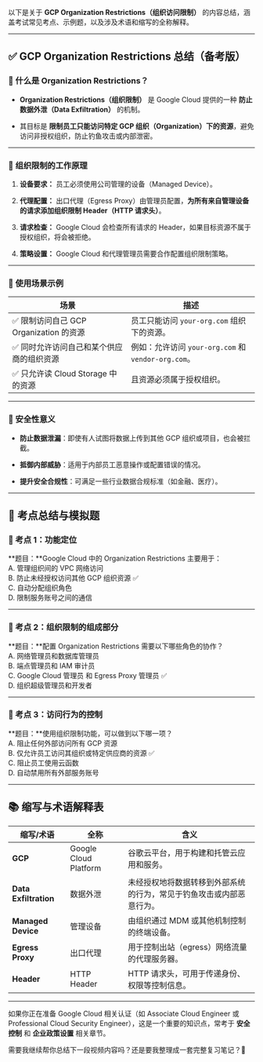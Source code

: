  以下是关于 **GCP Organization Restrictions（组织访问限制）** 的内容总结，涵盖考试常见考点、示例题，以及涉及术语和缩写的全称解释。

---

## ✅ GCP Organization Restrictions 总结（备考版）

### 🔹 什么是 Organization Restrictions？

- **Organization Restrictions（组织限制）** 是 Google Cloud 提供的一种 **防止数据外泄（Data Exfiltration）** 的机制。
    
- 其目标是 **限制员工只能访问特定 GCP 组织（Organization）下的资源**，避免访问非授权组织，防止钓鱼攻击或内部泄密。
    

---

### 🔹 组织限制的工作原理

1. **设备要求：** 员工必须使用公司管理的设备（Managed Device）。
    
2. **代理配置：** 出口代理（Egress Proxy）由管理员配置，**为所有来自管理设备的请求添加组织限制 Header（HTTP 请求头）**。
    
3. **请求检查：** Google Cloud 会检查所有请求的 Header，如果目标资源不属于授权组织，将会被拒绝。
    
4. **策略设置：** Google Cloud 和代理管理员需要合作配置组织限制策略。
    

---

### 🔹 使用场景示例

|场景|描述|
|---|---|
|✅ 限制访问自己 GCP Organization 的资源|员工只能访问 `your-org.com` 组织下的资源。|
|✅ 同时允许访问自己和某个供应商的组织资源|例如：允许访问 `your-org.com` 和 `vendor-org.com`。|
|✅ 只允许读 Cloud Storage 中的资源|且资源必须属于授权组织。|

---

### 🔹 安全性意义

- **防止数据泄漏**：即使有人试图将数据上传到其他 GCP 组织或项目，也会被拦截。
    
- **抵御内部威胁**：适用于内部员工恶意操作或配置错误的情况。
    
- **提升安全合规性**：可满足一些行业数据合规标准（如金融、医疗）。
    

---

## 📌 考点总结与模拟题

### 🧠 考点 1：功能定位

**题目：**Google Cloud 中的 Organization Restrictions 主要用于：  
A. 管理组织间的 VPC 网络访问  
B. 防止未经授权访问其他 GCP 组织资源 ✅  
C. 自动分配组织角色  
D. 限制服务账号之间的通信

---

### 🧠 考点 2：组织限制的组成部分

**题目：**配置 Organization Restrictions 需要以下哪些角色的协作？  
A. 网络管理员和数据库管理员  
B. 端点管理员和 IAM 审计员  
C. Google Cloud 管理员 和 Egress Proxy 管理员 ✅  
D. 组织超级管理员和开发者

---

### 🧠 考点 3：访问行为的控制

**题目：**使用组织限制功能，可以做到以下哪一项？  
A. 阻止任何外部访问所有 GCP 资源  
B. 仅允许员工访问其组织或特定供应商的资源 ✅  
C. 阻止员工使用云函数  
D. 自动禁用所有外部服务账号

---

## 📚 缩写与术语解释表

|缩写/术语|全称|含义|
|---|---|---|
|**GCP**|Google Cloud Platform|谷歌云平台，用于构建和托管云应用和服务。|
|**Data Exfiltration**|数据外泄|未经授权地将数据转移到外部系统的行为，常见于钓鱼攻击或内部恶意行为。|
|**Managed Device**|管理设备|由组织通过 MDM 或其他机制控制的终端设备。|
|**Egress Proxy**|出口代理|用于控制出站（egress）网络流量的代理服务器。|
|**Header**|HTTP Header|HTTP 请求头，可用于传递身份、权限等控制信息。|

---

如果你正在准备 Google Cloud 相关认证（如 Associate Cloud Engineer 或 Professional Cloud Security Engineer），这是一个重要的知识点，常考于 **安全控制** 和 **企业政策设置** 相关章节。

需要我继续帮你总结下一段视频内容吗？还是要我整理成一套完整复习笔记？📘
